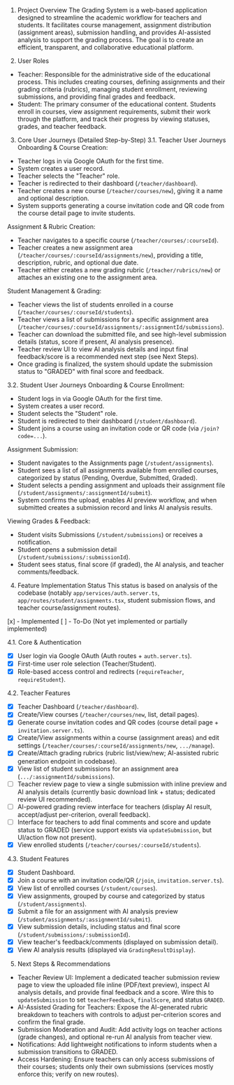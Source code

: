 1. Project Overview
The Grading System is a web-based application designed to streamline the academic workflow for teachers and students. It facilitates course management, assignment distribution (assignment areas), submission handling, and provides AI-assisted analysis to support the grading process. The goal is to create an efficient, transparent, and collaborative educational platform.

2. User Roles
- Teacher: Responsible for the administrative side of the educational process. This includes creating courses, defining assignments and their grading criteria (rubrics), managing student enrollment, reviewing submissions, and providing final grades and feedback.
- Student: The primary consumer of the educational content. Students enroll in courses, view assignment requirements, submit their work through the platform, and track their progress by viewing statuses, grades, and teacher feedback.

3. Core User Journeys (Detailed Step-by-Step)
3.1. Teacher User Journeys
Onboarding & Course Creation:
- Teacher logs in via Google OAuth for the first time.
- System creates a user record.
- Teacher selects the "Teacher" role.
- Teacher is redirected to their dashboard (`/teacher/dashboard`).
- Teacher creates a new course (`/teacher/courses/new`), giving it a name and optional description.
- System supports generating a course invitation code and QR code from the course detail page to invite students.

Assignment & Rubric Creation:
- Teacher navigates to a specific course (`/teacher/courses/:courseId`).
- Teacher creates a new assignment area (`/teacher/courses/:courseId/assignments/new`), providing a title, description, rubric, and optional due date.
- Teacher either creates a new grading rubric (`/teacher/rubrics/new`) or attaches an existing one to the assignment area.

Student Management & Grading:
- Teacher views the list of students enrolled in a course (`/teacher/courses/:courseId/students`).
- Teacher views a list of submissions for a specific assignment area (`/teacher/courses/:courseId/assignments/:assignmentId/submissions`).
- Teacher can download the submitted file, and see high-level submission details (status, score if present, AI analysis presence).
- Teacher review UI to view AI analysis details and input final feedback/score is a recommended next step (see Next Steps).
- Once grading is finalized, the system should update the submission status to "GRADED" with final score and feedback.

3.2. Student User Journeys
Onboarding & Course Enrollment:
- Student logs in via Google OAuth for the first time.
- System creates a user record.
- Student selects the "Student" role.
- Student is redirected to their dashboard (`/student/dashboard`).
- Student joins a course using an invitation code or QR code (via `/join?code=...`).

Assignment Submission:
- Student navigates to the Assignments page (`/student/assignments`).
- Student sees a list of all assignments available from enrolled courses, categorized by status (Pending, Overdue, Submitted, Graded).
- Student selects a pending assignment and uploads their assignment file (`/student/assignments/:assignmentId/submit`).
- System confirms the upload, enables AI preview workflow, and when submitted creates a submission record and links AI analysis results.

Viewing Grades & Feedback:
- Student visits Submissions (`/student/submissions`) or receives a notification.
- Student opens a submission detail (`/student/submissions/:submissionId`).
- Student sees status, final score (if graded), the AI analysis, and teacher comments/feedback.

4. Feature Implementation Status
This status is based on analysis of the codebase (notably `app/services/auth.server.ts`, `app/routes/student/assignments.tsx`, student submission flows, and teacher course/assignment routes).

[x] - Implemented
[ ] - To-Do (Not yet implemented or partially implemented)

4.1. Core & Authentication
- [x] User login via Google OAuth (Auth routes + `auth.server.ts`).
- [x] First-time user role selection (Teacher/Student).
- [x] Role-based access control and redirects (`requireTeacher`, `requireStudent`).

4.2. Teacher Features
- [x] Teacher Dashboard (`/teacher/dashboard`).
- [x] Create/View courses (`/teacher/courses/new`, list, detail pages).
- [x] Generate course invitation codes and QR codes (course detail page + `invitation.server.ts`).
- [x] Create/View assignments within a course (assignment areas) and edit settings (`/teacher/courses/:courseId/assignments/new`, `.../manage`).
- [x] Create/Attach grading rubrics (rubric list/view/new; AI-assisted rubric generation endpoint in codebase).
- [x] View list of student submissions for an assignment area (`.../:assignmentId/submissions`).
- [ ] Teacher review page to view a single submission with inline preview and AI analysis details (currently basic download link + status; dedicated review UI recommended).
- [ ] AI-powered grading review interface for teachers (display AI result, accept/adjust per-criterion, overall feedback).
- [ ] Interface for teachers to add final comments and score and update status to GRADED (service support exists via `updateSubmission`, but UI/action flow not present).
- [x] View enrolled students (`/teacher/courses/:courseId/students`).

4.3. Student Features
- [x] Student Dashboard.
- [x] Join a course with an invitation code/QR (`/join`, `invitation.server.ts`).
- [x] View list of enrolled courses (`/student/courses`).
- [x] View assignments, grouped by course and categorized by status (`/student/assignments`).
- [x] Submit a file for an assignment with AI analysis preview (`/student/assignments/:assignmentId/submit`).
- [x] View submission details, including status and final score (`/student/submissions/:submissionId`).
- [x] View teacher's feedback/comments (displayed on submission detail).
- [x] View AI analysis results (displayed via `GradingResultDisplay`).

5. Next Steps & Recommendations
- Teacher Review UI: Implement a dedicated teacher submission review page to view the uploaded file inline (PDF/text preview), inspect AI analysis details, and provide final feedback and a score. Wire this to `updateSubmission` to set `teacherFeedback`, `finalScore`, and status `GRADED`.
- AI-Assisted Grading for Teachers: Expose the AI-generated rubric breakdown to teachers with controls to adjust per-criterion scores and confirm the final grade.
- Submission Moderation and Audit: Add activity logs on teacher actions (grade changes), and optional re-run AI analysis from teacher view.
- Notifications: Add lightweight notifications to inform students when a submission transitions to GRADED.
- Access Hardening: Ensure teachers can only access submissions of their courses; students only their own submissions (services mostly enforce this; verify on new routes).

